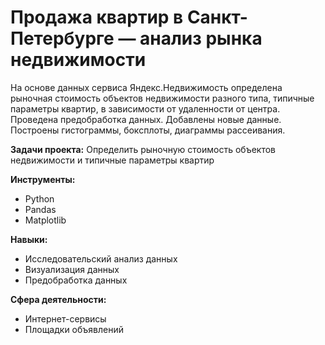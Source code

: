 # Продажа квартир в Санкт-Петербурге — анализ рынка недвижимости

На основе данных сервиса Яндекс.Недвижимость определена рыночная стоимость
объектов недвижимости разного типа, типичные параметры квартир, в зависимости от
удаленности от центра. Проведена предобработка данных. Добавлены новые данные.
Построены гистограммы, боксплоты, диаграммы рассеивания.

**Задачи проекта:**
Определить рыночную стоимость объектов недвижимости и типичные параметры квартир

**Инструменты:**
- Python
- Pandas
- Matplotlib

**Навыки:**  
- Исследовательский анализ данных
- Визуализация данных
- Предобработка данных

**Сфера деятельности:**
- Интернет-сервисы
- Площадки объявлений
